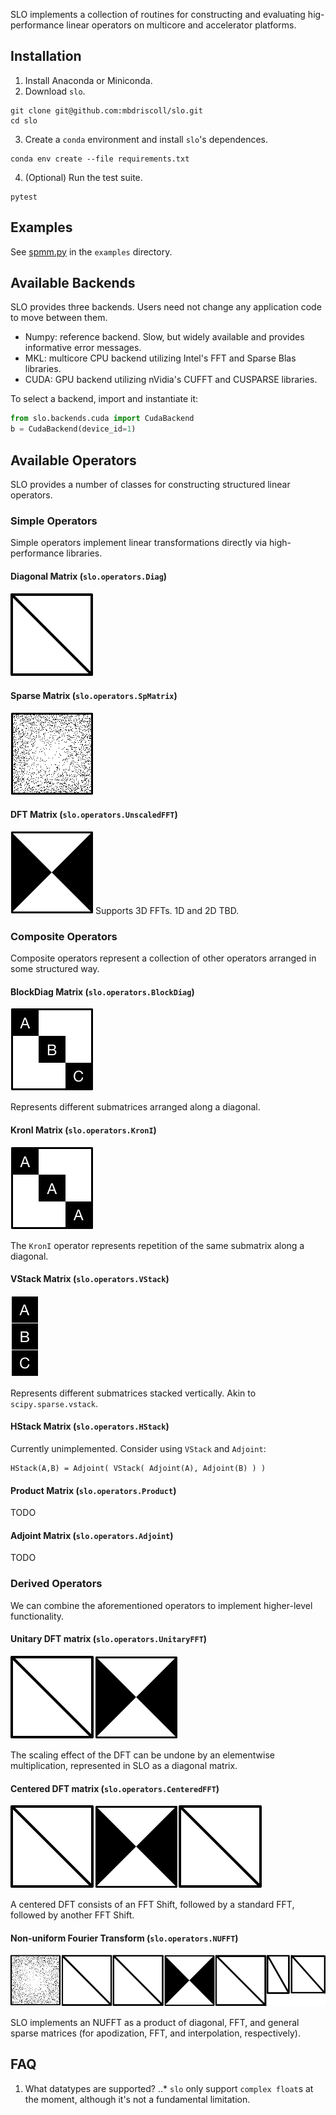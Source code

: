 SLO implements a collection of routines for constructing and evaluating hig-performance linear operators on multicore and accelerator platforms.

## Installation
1. Install Anaconda or Miniconda.
2. Download `slo`.
```
git clone git@github.com:mbdriscoll/slo.git
cd slo
```
3. Create a `conda` environment and install `slo`'s dependences.
```
conda env create --file requirements.txt
```
4. (Optional) Run the test suite.
```
pytest
```
## Examples
See [spmm.py](https://github.com/mbdriscoll/slo/blob/master/examples/spmm.py) in the `examples` directory.

## Available Backends

SLO provides three backends. Users need not change any application code to move between them.
* Numpy: reference backend. Slow, but widely available and provides informative error messages.
* MKL: multicore CPU backend utilizing Intel's FFT and Sparse Blas libraries.
* CUDA: GPU backend utilizing nVidia's CUFFT and CUSPARSE libraries.

To select a backend, import and instantiate it:
```python
from slo.backends.cuda import CudaBackend
b = CudaBackend(device_id=1)
```

## Available Operators
SLO provides a number of classes for constructing structured linear operators.

### Simple Operators
Simple operators implement linear transformations directly via high-performance libraries.

#### Diagonal Matrix (`slo.operators.Diag`)
![Diagonal Matrix Image](imgs/DiagM.png)

#### Sparse Matrix (`slo.operators.SpMatrix`)
![Sparse Matrix Image](imgs/SparseM.png)

#### DFT Matrix (`slo.operators.UnscaledFFT`)
![DFT Matrix Image](imgs/FFT.png)
Supports 3D FFTs. 1D and 2D TBD.


### Composite Operators

Composite operators represent a collection of other operators arranged in some structured way.


#### BlockDiag Matrix (`slo.operators.BlockDiag`)
![Block Diagonal Matrix](imgs/BlockDiag.png)

Represents different submatrices arranged along a diagonal.

#### KronI Matrix (`slo.operators.KronI`)

![KronI Matrix](imgs/KronI.png)

The `KronI` operator represents repetition of the same submatrix along a diagonal.


#### VStack Matrix (`slo.operators.VStack`)

![VStack Matrix](imgs/VStack.png)

Represents different submatrices stacked vertically. Akin to `scipy.sparse.vstack`.

#### HStack Matrix (`slo.operators.HStack`)

Currently unimplemented. Consider using `VStack` and `Adjoint`:
```
HStack(A,B) = Adjoint( VStack( Adjoint(A), Adjoint(B) ) )
```
#### Product Matrix (`slo.operators.Product`)
TODO

#### Adjoint Matrix (`slo.operators.Adjoint`)
TODO


### Derived Operators
We can combine the aforementioned operators to implement higher-level functionality.

#### Unitary DFT matrix (`slo.operators.UnitaryFFT`)

![UFFT Matrix](imgs/UnitaryFFT.png)

The scaling effect of the DFT can be undone by an elementwise multiplication, represented in SLO as a diagonal matrix.

#### Centered DFT matrix (`slo.operators.CenteredFFT`)

![CFFT Matrix](imgs/CenteredFFT.png)

A centered DFT consists of an FFT Shift, followed by a standard FFT, followed by another FFT Shift.


#### Non-uniform Fourier Transform (`slo.operators.NUFFT`)

![NUFFT Matrix](imgs/NUFFT.png)

SLO implements an NUFFT as a product of diagonal, FFT, and general sparse matrices (for apodization, FFT, and interpolation, respectively).

## FAQ
1. What datatypes are supported?
..* `slo` only support `complex float`s at the moment, although it's not a fundamental limitation.
